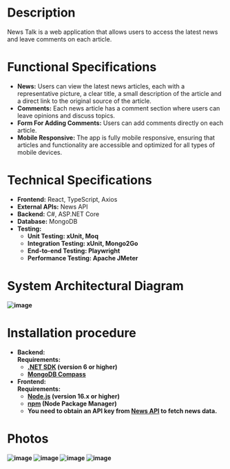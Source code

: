 # Description
News Talk is a web application that allows users to access the latest news and leave comments on each article.

# Functional Specifications
<ul>
  <li>
    <strong>News:</strong> Users can view the latest news articles, each with a representative picture, a clear title, a small description of the article and a direct link to the original source of the article.
  </li>
  <li>
    <strong>Comments:</strong> Each news article has a comment section where users can leave opinions and discuss topics.
  </li>
  <li>
    <strong>Form For Adding Comments:</strong> Users can add comments directly on each article.
  </li>
  <li>
    <strong>Mobile Responsive:</strong> The app is fully mobile responsive, ensuring that articles and functionality are accessible and optimized for all types of mobile devices.
  </li>
</ul>

# Technical Specifications
<ul>
   <li>
     <strong>Frontend:</strong> React, TypeScript, Axios
   </li>
  <li>
     <strong>External APIs:</strong> News API
   </li>
   <li>
     <strong>Backend:</strong> C#, ASP.NET Core
   </li>
   <li>
     <strong>Database:</strong> MongoDB
   </li>
  <li>
     <strong>Testing:</strong> 
     <ul>
        <li>
          <strong>Unit Testing:<strong> xUnit, Moq
        </li>
        <li>
          <strong>Integration Testing:<strong> xUnit, Mongo2Go
        </li>
        <li>
          <strong>End-to-end Testing:<strong> Playwright
        </li>
        <li>
          <strong>Performance Testing:<strong> Apache JMeter
        </li>
     </ul>
  </li>
</ul>

# System Architectural Diagram
![image](https://github.com/user-attachments/assets/24bf6a69-3777-41d4-a742-4d6fc6a019cc)

# Installation procedure
<ul>
  <li>
     <strong>Backend:</strong><br>
    <strong>Requirements:</strong>
    <ul>
      <li>
        <a href="https://dotnet.microsoft.com/en-us/download">.NET SDK</a> (version 6 or higher)
      </li>
       <li>
        <a href="https://www.mongodb.com/products/tools/compass">MongoDB Compass</a> 
      </li>
    </ul>
  </li>
  <li>
    <strong>Frontend:</strong> <br>
    <strong>Requirements:</strong>
    <ul>
      <li>
        <a href="https://nodejs.org/en">Node.js</a> (version 16.x or higher)
      </li>
       <li>
        <a href="https://www.npmjs.com/">npm</a> (Node Package Manager)
      </li>
      <li>
        You need to obtain an API key from <a href="https://newsapi.org/">News API</a> to fetch news data.
      </li>
    </ul>
  </li>
</ul>

# Photos
![image](https://github.com/user-attachments/assets/3efd65cd-c2c7-4635-85ae-f7878f8c222b)
![image](https://github.com/user-attachments/assets/989e9f0a-fb04-4983-b006-e8a3d41077cc)
![image](https://github.com/user-attachments/assets/2c79ce35-8696-465b-92ab-908aa1d5ea79)
![image](https://github.com/user-attachments/assets/310606b2-2bc9-4c8d-bb56-e10dae4986f1)

